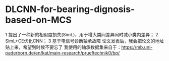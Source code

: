# DLCNN-for-bearing-dignosis-based-on-MCS
1 提出了一种新的相似度损失(SimL)，用于增大类间差异同时减小类内差异；
2 SimL+CE优化CNN；
3 基于电信号诊断轴承故障
论文发表后，我会把论文的地址贴上来，希望到时候不要忘了
我使用的轴承数据集来自于：https://mb.uni-paderborn.de/en/kat/main-research/prueftechnik0/bp/
